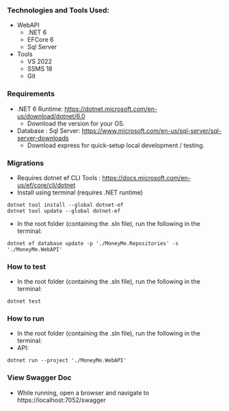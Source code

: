### Technologies and Tools Used:
- WebAPI
  - .NET 6
  - EFCore 6
  - Sql Server
- Tools
  - VS 2022
  - SSMS 18
  - Git

### Requirements
- .NET 6 Runtime: https://dotnet.microsoft.com/en-us/download/dotnet/6.0
  - Download the version for your OS.
- Database : Sql Server: https://www.microsoft.com/en-us/sql-server/sql-server-downloads
  - Download express for quick-setup local development / testing.

### Migrations
- Requires dotnet ef CLI Tools : https://docs.microsoft.com/en-us/ef/core/cli/dotnet
- Install using terminal (requires .NET runtime)
```
dotnet tool install --global dotnet-ef
dotnet tool update --global dotnet-ef
```
- In the root folder (containing the .sln file), run the following in the terminal: 
```
dotnet ef database update -p './MoneyMe.Repositories' -s './MoneyMe.WebAPI'
```
### How to test
- In the root folder (containing the .sln file), run the following in the terminal: 
```
dotnet test 
```
### How to run
- In the root folder (containing the .sln file), run the following in the terminal:
- API:
```
dotnet run --project './MoneyMe.WebAPI'
```
### View Swagger Doc
- While running, open a browser and navigate to https://localhost:7052/swagger


